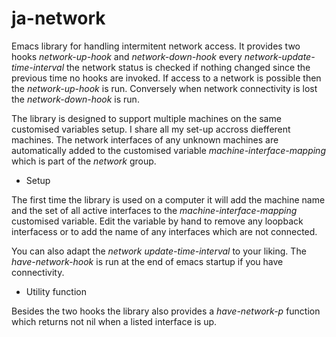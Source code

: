 # ja-network

Emacs library for handling intermitent network access.  It provides
two hooks *network-up-hook* and *network-down-hook* every
*network-update-time-interval* the network status is checked if
nothing changed since the previous time no hooks are invoked.  If
access to a network is possible then the *network-up-hook* is run.
Conversely when network connectivity is lost the *network-down-hook*
is run.

The library is designed to support multiple machines on the same
customised variables setup. I share all my set-up accross diefferent
machines. The network interfaces of any unknown machines are
automatically added to the customised variable
*machine-interface-mapping* which is part of the *network* group.


* Setup

The first time the library is used on a computer it will add the
machine name and the set of all active interfaces to the
*machine-interface-mapping* customised variable. Edit the variable by
hand to remove any loopback interfacess or to add the name of any
interfaces which are not connected.

You can also adapt the *network update-time-interval* to your liking.
The *have-network-hook* is run at the end of emacs startup if you have
connectivity.


* Utility function

Besides the two hooks the library also provides a *have-network-p*
function which returns not nil when a listed interface is up.
